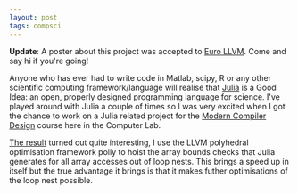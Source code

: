 ```yaml
---
layout: post
tags: compsci
---
```

**Update**: A poster about this project was accepted to [Euro LLVM][eurollvm]. Come and say hi if you're going!

Anyone who has ever had to write code in Matlab, scipy, R or any other
scientific computing framework/language will realise that [Julia][julia] is
a Good Idea: an open, properly designed programming language for
science. I've played around with Julia a couple of times so I was very excited when I got the chance to work on a Julia related project for the [Modern Compiler Design][l25] course here in the Computer Lab. 

[The result][pdf] turned out quite interesting, I use the LLVM polyhedral optimisation framework polly to hoist the array bounds checks that Julia generates for all array accesses out of loop nests. This brings a speed up in itself but the true advantage it brings is that it makes futher optimisations of the loop nest possible.

[julia]:        http://julialang.org/
[l25]:          http://www.cl.cam.ac.uk/teaching/1415/L25/
[pdf]:          /files/report_mcd.pdf
[eurollvm]:     http://llvm.org/devmtg/2015-04/
